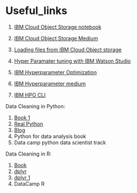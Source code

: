 # Useful_links

1. [IBM Cloud Object Storage notebook](https://dataplatform.cloud.ibm.com/analytics/notebooks/v2/ee1d0b44-0fce-4cf6-8545-e1dc961d0668/view?access_token=c0489b861ab65f63be7e3c5ce962003a2a0197660e67ecb140c477c2e11b5fe3)

2. [IBM Cloud Object Storage Medium](https://medium.com/ibm-data-science-experience/working-with-ibm-cloud-object-storage-in-python-fe0ba8667d5f)

3. [Loading files from IBM Cloud Object storage](https://medium.com/ibm-data-science-experience/excel-files-loading-from-object-storage-python-a54a2cbf4609)

4. [Hyper Paramater tuning with IBM Watson Studio](https://github.com/nheidloff/hyperparameter-optimization-ibm-watson-studio)

5. [IBM Hyperparameter Optimization](https://dataplatform.cloud.ibm.com/docs/content/analyze-data/ml_dlaas_hpo.html?audience=wdp&context=analytics)

6. [IBM Hyperparameter medium](https://medium.com/@lana.sanyoura/hyperparameter-optimization-on-ibms-deep-learning-service-101-84675c199c3e)

7. [IBM HPO CLI](https://dataplatform.cloud.ibm.com/docs/content/analyze-data/ml_dlaas_cli_with_hpo.html)


Data Cleaning in Python:

1. [Book 1](https://learning.oreilly.com/library/view/mastering-python-for/9781784390150/ch01s03.html)
2. [Real Python](https://realpython.com/python-data-cleaning-numpy-pandas/)
3. [Blog](https://towardsdatascience.com/data-cleaning-with-python-and-pandas-detecting-missing-values-3e9c6ebcf78b)
4. Python for data analysis book
5. Data camp python data scientist track

Data Cleaning in R:

1. [Book](https://cran.r-project.org/doc/contrib/de_Jonge+van_der_Loo-Introduction_to_data_cleaning_with_R.pdf)
2. [dplyr](https://jasonjwilliamsny.github.io/r-genomics-2/04-intro-to-dplyr-r.html)
3. [dplyr 1](https://mgimond.github.io/ES218/Week03a.html)
4. DataCamp R


